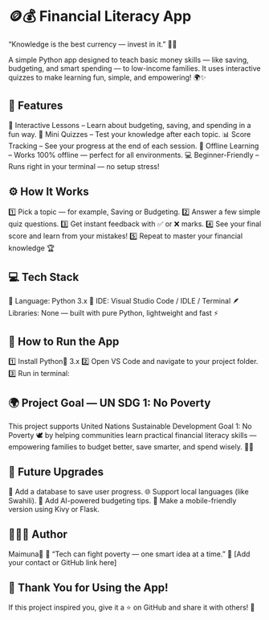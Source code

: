 # 🪙💰 Financial Literacy App

“Knowledge is the best currency — invest in it.” 🧠💵

A simple Python app designed to teach basic money skills — like saving, budgeting, and smart spending — to low-income families.
It uses interactive quizzes to make learning fun, simple, and empowering! 🌍✨

## 🌟 Features

🧠 Interactive Lessons – Learn about budgeting, saving, and spending in a fun way.
💬 Mini Quizzes – Test your knowledge after each topic.
📊 Score Tracking – See your progress at the end of each session.
🔄 Offline Learning – Works 100% offline — perfect for all environments.
💻 Beginner-Friendly – Runs right in your terminal — no setup stress!

## ⚙️ How It Works

1️⃣ Pick a topic — for example, Saving or Budgeting.
2️⃣ Answer a few simple quiz questions.
3️⃣ Get instant feedback with ✅ or ❌ marks.
4️⃣ See your final score and learn from your mistakes!
5️⃣ Repeat to master your financial knowledge 🏆

## 💻 Tech Stack

🐍 Language: Python 3.x
🧰 IDE: Visual Studio Code / IDLE / Terminal
🪶 Libraries: None — built with pure Python, lightweight and fast ⚡

## 🚀 How to Run the App

1️⃣ Install Python🐍 3.x 
2️⃣ Open VS Code and navigate to your project folder.
3️⃣ Run in terminal:


## 🌍 Project Goal — UN SDG 1: No Poverty

This project supports United Nations Sustainable Development Goal 1: No Poverty 🕊️
by helping communities learn practical financial literacy skills —
empowering families to budget better, save smarter, and spend wisely. 💪🏽

## 🌱 Future Upgrades
🚀 Add a database to save user progress.
🌐 Support local languages (like Swahili).
🧩 Add AI-powered budgeting tips.
📱 Make a mobile-friendly version using Kivy or Flask.

## 👩🏽‍💻 Author
Maimuna🩵
💬 “Tech can fight poverty — one smart idea at a time.”
📧 [Add your contact or GitHub link here]

## 🎉 Thank You for Using the App!
If this project inspired you, give it a ⭐ on GitHub and share it with others! 🌟
